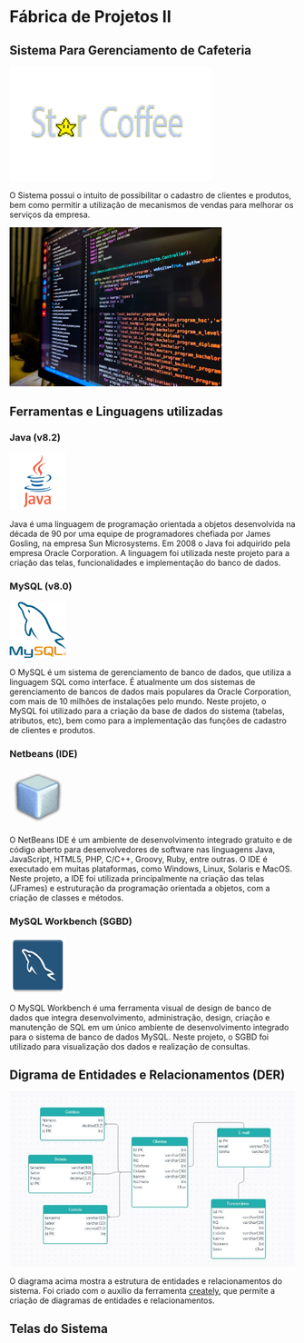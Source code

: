 # __Fábrica de Projetos II__

## __Sistema Para Gerenciamento de Cafeteria__

<img src="images/star-coffee.png" height="200px">

O Sistema possui o intuito de possibilitar o cadastro de clientes e produtos, bem como permitir a utilização de mecanismos de vendas para melhorar os serviços da empresa.  

<img src="images/software.jfif" height="280px">

## __Ferramentas e Linguagens utilizadas__

### **Java (v8.2)**  

<img src="images/java.png" height="100px">

Java é uma linguagem de programação orientada a objetos desenvolvida na década de 90 por uma equipe de programadores chefiada por James Gosling, na empresa Sun Microsystems. Em 2008 o Java foi adquirido pela empresa Oracle Corporation. A linguagem foi utilizada neste projeto para a criação das telas, funcionalidades e implementação do banco de dados.  

### **MySQL (v8.0)**  

<img src="images/mysql.png" height="100px">

O MySQL é um sistema de gerenciamento de banco de dados, que utiliza a linguagem SQL como interface. É atualmente um dos sistemas de gerenciamento de bancos de dados mais populares da Oracle Corporation, com mais de 10 milhões de instalações pelo mundo. Neste projeto, o MySQL foi utilizado para a criação da base de dados do sistema (tabelas, atributos, etc), bem como para a implementação das funções de cadastro de clientes e produtos.

### **Netbeans (IDE)**  

<img src="images/netbeans.png" height="100px">

O NetBeans IDE é um ambiente de desenvolvimento integrado gratuito e de código aberto para desenvolvedores de software nas linguagens Java, JavaScript, HTML5, PHP, C/C++, Groovy, Ruby, entre outras. O IDE é executado em muitas plataformas, como Windows, Linux, Solaris e MacOS. Neste projeto, a IDE foi utilizada principalmente na criação das telas (JFrames) e estruturação da programação orientada a objetos, com a criação de classes e métodos.

### **MySQL Workbench (SGBD)**  

<img src="images/workbench.png" height="100px">

O MySQL Workbench é uma ferramenta visual de design de banco de dados que integra desenvolvimento, administração, design, criação e manutenção de SQL em um único ambiente de desenvolvimento integrado para o sistema de banco de dados MySQL. Neste projeto, o SGBD foi utilizado para visualização dos dados e realização de consultas.

## __Digrama de Entidades e Relacionamentos (DER)__

<img src="images/der.jpeg">

O diagrama acima mostra a estrutura de entidades e relacionamentos do sistema. Foi criado com o auxílio da ferramenta <a href="https://creately.com/">creately</a>, que permite a criação de diagramas de entidades e relacionamentos.

## __Telas do Sistema__

